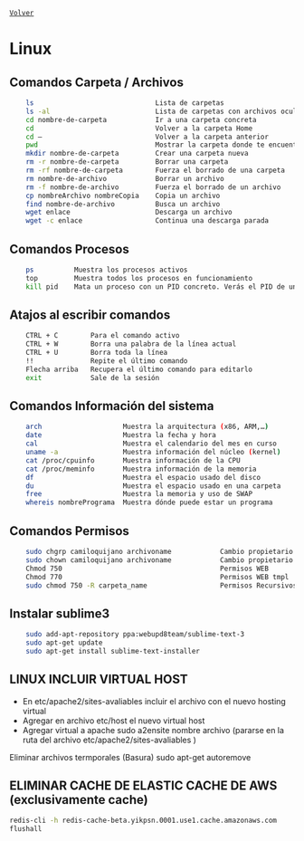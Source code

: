 ﻿[`Volver`](../index.html)

# Linux

## Comandos Carpeta / Archivos

```bash
	ls 								Lista de carpetas
	ls -al 							Lista de carpetas con archivos ocultos
	cd nombre-de-carpeta   			Ir a una carpeta concreta
	cd 								Volver a la carpeta Home
	cd –   							Volver a la carpeta anterior
	pwd    							Mostrar la carpeta donde te encuentras
	mkdir nombre-de-carpeta    		Crear una carpeta nueva
	rm -r nombre-de-carpeta    		Borrar una carpeta
	rm -rf nombre-de-carpeta   		Fuerza el borrado de una carpeta
	rm nombre-de-archivo   			Borrar un archivo
	rm -f nombre-de-archivo			Fuerza el borrado de un archivo
	cp nombreArchivo nombreCopia   	Copia un archivo
	find nombre-de-archivo 			Busca un archivo
	wget enlace    					Descarga un archivo
	wget -c enlace 					Continua una descarga parada
```

## Comandos Procesos

```bash
	ps 			Muestra los procesos activos
	top    		Muestra todos los procesos en funcionamiento
	kill pid   	Mata un proceso con un PID concreto. Verás el PID de un proceso con top
```

## Atajos al escribir comandos

```bash
	CTRL + C 		Para el comando activo
	CTRL + W 		Borra una palabra de la línea actual
	CTRL + U 		Borra toda la línea
	!!   			Repite el último comando
	Flecha arriba	Recupera el último comando para editarlo
	exit 			Sale de la sesión
```

## Comandos Información del sistema

```bash
	arch 					Muestra la arquitectura (x86, ARM,…)
	date 					Muestra la fecha y hora
	cal  					Muestra el calendario del mes en curso
	uname -a 				Muestra información del núcleo (kernel)
	cat /proc/cpuinfo		Muestra información de la CPU
	cat /proc/meminfo		Muestra información de la memoria
	df      			 	Muestra el espacio usado del disco
	du   					Muestra el espacio usado en una carpeta
	free 					Muestra la memoria y uso de SWAP
	whereis nombrePrograma	Muestra dónde puede estar un programa
```

## Comandos Permisos
```bash
	sudo chgrp camiloquijano archivoname 			Cambio propietario archivo GRUPO
	sudo chown camiloquijano archivoname 			Cambio propietario archivo
	Chmod 750										Permisos WEB
	Chmod 770										Permisos WEB tmpl
	sudo chmod 750 -R carpeta_name      	 		Permisos Recursivos. -R: Carpetas recursivas
```  

## Instalar sublime3
```bash
	sudo add-apt-repository ppa:webupd8team/sublime-text-3
	sudo apt-get update
	sudo apt-get install sublime-text-installer
```  

## LINUX INCLUIR VIRTUAL HOST
- En etc/apache2/sites-avaliables incluir el archivo con el nuevo hosting virtual 
- Agregar en archivo etc/host el nuevo virtual host
- Agregar virtual a apache sudo a2ensite nombre archivo (pararse en la ruta del archivo etc/apache2/sites-avaliables )

Eliminar archivos termporales (Basura)
sudo apt-get autoremove


## ELIMINAR CACHE DE ELASTIC CACHE DE AWS (exclusivamente cache)
```bash
redis-cli -h redis-cache-beta.yikpsn.0001.use1.cache.amazonaws.com
flushall
```  